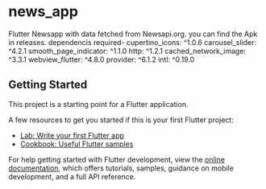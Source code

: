# news_app

Flutter Newsapp with data fetched from Newsapi.org.
you can find the Apk in releases.
dependencis required-
  cupertino_icons: ^1.0.6
  carousel_slider: ^4.2.1
  smooth_page_indicator: ^1.1.0
  http: ^1.2.1
  cached_network_image: ^3.3.1
  webview_flutter: ^4.8.0
  provider: ^6.1.2
  intl: ^0.19.0

## Getting Started

This project is a starting point for a Flutter application.

A few resources to get you started if this is your first Flutter project:

- [Lab: Write your first Flutter app](https://docs.flutter.dev/get-started/codelab)
- [Cookbook: Useful Flutter samples](https://docs.flutter.dev/cookbook)

For help getting started with Flutter development, view the
[online documentation](https://docs.flutter.dev/), which offers tutorials,
samples, guidance on mobile development, and a full API reference.
